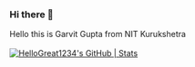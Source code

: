 ### Hi there 👋
Hello this is Garvit Gupta from NIT Kurukshetra
<br><br>
[![HelloGreat1234's GitHub | Stats](https://stats.quine.sh/HelloGreat1234/github?theme=dark)](https://quine.sh?utm_source=widgets&utm_campaign=HelloGreat1234)
<!--
**HelloGreat1234/HelloGreat1234** is a ✨ _special_ ✨ repository because its `README.md` (this file) appears on your GitHub profile.

Here are some ideas to get you started:

- 🔭 I’m currently working on ...
- 🌱 I’m currently learning ...
- 👯 I’m looking to collaborate on ...
- 🤔 I’m looking for help with ...
- 💬 Ask me about ...
- 📫 How to reach me: ...
- 😄 Pronouns: ...
- ⚡ Fun fact: ...
-->
